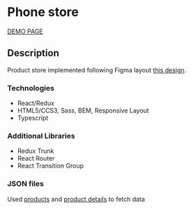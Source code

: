 # Phone store

[DEMO PAGE](https://borisovecviktor.github.io/react_phone-catalog/)

## Description
Product store implemented following Figma layout [this design](https://www.figma.com/file/uEetgWenSRxk9jgiym6Yzp/Phone-catalog-redesign?node-id=1%3A2).

### Technologies
- React/Redux
- HTML5/CCS3, Sass, BEM, Responsive Layout
- Typescript

### Additional Libraries
- Redux Trunk
- React Router
- React Transition Group

### JSON files
Used [products](https://borisovecviktor.github.io/react_phone-catalog/api/products.json) and [product details](https://borisovecviktor.github.io/react_phone-catalog/api/products/motorola-xoom.json) tо fetch data
